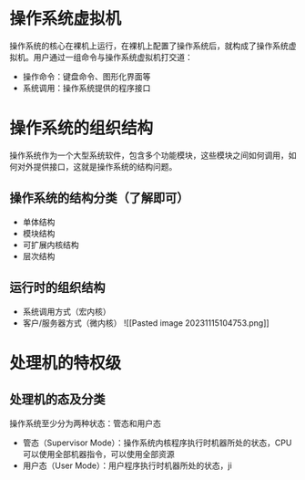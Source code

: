 # 操作系统虚拟机
操作系统的核心在裸机上运行，在裸机上配置了操作系统后，就构成了操作系统虚拟机。用户通过一组命令与操作系统虚拟机打交道：
- 操作命令：键盘命令、图形化界面等
- 系统调用：操作系统提供的程序接口

# 操作系统的组织结构
操作系统作为一个大型系统软件，包含多个功能模块，这些模块之间如何调用，如何对外提供接口，这就是操作系统的结构问题。

## 操作系统的结构分类（了解即可）
- 单体结构
- 模块结构
- 可扩展内核结构
- 层次结构

## 运行时的组织结构
- 系统调用方式（宏内核）
- 客户/服务器方式（微内核）
![[Pasted image 20231115104753.png]]

# 处理机的特权级
## 处理机的态及分类
操作系统至少分为两种状态：管态和用户态
- 管态（Supervisor Mode）：操作系统内核程序执行时机器所处的状态，CPU可以使用全部机器指令，可以使用全部资源
- 用户态（User Mode）：用户程序执行时机器所处的状态，ji

